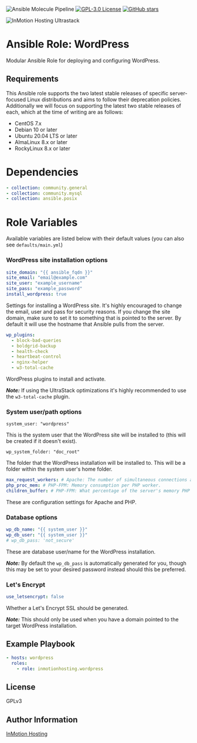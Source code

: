 ![Ansible Molecule Pipeline](https://github.com/inmotionhosting/ansible-role-wordpress/actions/workflows/main.yml/badge.svg) [![GPL-3.0 License](https://img.shields.io/github/license/inmotionhosting/ansible-role-wordpress.svg?color=blue)](https://github.com/inmotionhosting/ansible-role-wordpress/blob/master/LICENSE) [![GitHub stars](https://img.shields.io/github/stars/inmotionhosting/ansible-role-wordpress.svg)](https://github.com/inmotionhosting/ansible-role-wordpress/stargazers)

![InMotion Hosting Ultrastack](https://www.inmotionhosting.com/wp-content/uploads/2024/01/ultrastack-logo-black-vertical.png)

# Ansible Role: WordPress
Modular Ansible Role for deploying and configuring WordPress.

## Requirements
This Ansible role supports the two latest stable releases of specific
server-focused Linux distributions and aims to follow their deprecation
policies. Additionally we will focus on supporting the latest two stable
releases of each, which at the time of writing are as follows:

* CentOS 7.x
* Debian 10 or later
* Ubuntu 20.04 LTS or later
* AlmaLinux 8.x or later
* RockyLinux 8.x or later

# Dependencies
```yaml
- collection: community.general
- collection: community.mysql
- collection: ansible.posix
```

# Role Variables
Available variables are listed below with their default values (you can also see `defaults/main.yml`)

### WordPress site installation options
```yaml
site_domain: "{{ ansible_fqdn }}"
site_email: "email@example.com"
site_user: "example_username"
site_pass: "example_password"
install_wordpress: true
```

Settings for installing a WordPress site. It's highly encouraged to change the email, user and pass for security reasons. If you change the site domain, make sure to set it to something that is pointed to the server. By default it will use the hostname that Ansible pulls from the server.

```yaml
wp_plugins:
  - block-bad-queries
  - boldgrid-backup
  - health-check
  - heartbeat-control
  - nginx-helper
  - w3-total-cache
```

WordPress plugins to install and activate.

___Note:___ If using the UltraStack optimizations it's highly recommended to use the `w3-total-cache` plugin.

### System user/path options
```
system_user: "wordpress"
```
This is the system user that the WordPress site will be installed to (this will be created if it doesn't exist).

```
wp_system_folder: "doc_root"
```

The folder that the WordPress installation will be installed to. This will be a folder within the system user's home folder.

```yaml
max_request_workers: # Apache: The number of simultaneous connections allowed. Must be a multiple of 25.
php_proc_mem: # PHP-FPM: Memory consumption per PHP worker.
children_buffer: # PHP-FPM: What percentage of the server's memory PHP can consume.
```

These are configuration settings for Apache and PHP.

### Database options
```yaml
wp_db_name: "{{ system_user }}"
wp_db_user: "{{ system_user }}"
# wp_db_pass: 'not_secure'
```

These are database user/name for the WordPress installation.

___Note:___ By default the `wp_db_pass` is automatically generated for you, though this may be set to your desired password instead should this be preferred.

### Let's Encrypt
```yaml
use_letsencrypt: false
```

Whether a Let's Encrypt SSL should be generated.

___Note:___ This should only be used when you have a domain pointed to the target WordPress installation.

## Example Playbook
```yaml
- hosts: wordpress
  roles:
    - role: inmotionhosting.wordpress
```

## License
GPLv3

## Author Information
[InMotion Hosting](https://inmotionhosting.com)
